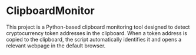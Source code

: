 # ClipboardMonitor
This project is a Python-based clipboard monitoring tool designed to detect cryptocurrency token addresses in the clipboard. When a token address is copied to the clipboard, the script automatically identifies it and opens a relevant webpage in the default browser. 
